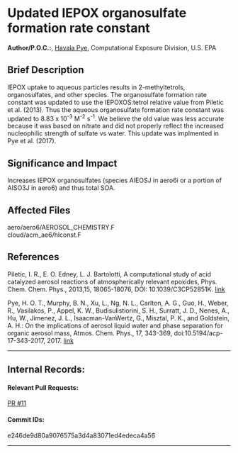 # Updated IEPOX organosulfate formation rate constant

**Author/P.O.C.:**, [Havala Pye](mailto:pye.havala@epa.gov), Computational Exposure Division, U.S. EPA

## Brief Description

IEPOX uptake to aqueous particles results in 2-methyltetrols, organosulfates, and other species. The organosulfate formation rate constant was updated to use the IEPOXOS:tetrol relative value from Piletic et al. (2013). Thus the aqueous organosulfate formation rate constant was updated to 8.83 x 10<sup>-3</sup> M<sup>-2</sup> s<sup>-1</sup>. We believe the old value was less accurate because it was based on nitrate and did not properly reflect the increased nucleophilic strength of sulfate vs water. This update was implmented in Pye et al. (2017).


## Significance and Impact

Increases IEPOX organosulfates (species AIEOSJ in aero6i or a portion of AISO3J in aero6) and thus total SOA.

## Affected Files

aero/aero6/AEROSOL_CHEMISTRY.F  
cloud/acm_ae6/hlconst.F

## References

Piletic, I. R., E. O. Edney, L. J. Bartolotti, A computational study of acid catalyzed aerosol reactions of atmospherically relevant epoxides, Phys. Chem. Chem. Phys., 2013,15, 18065-18076,
DOI: 10.1039/C3CP52851K. [link](http://pubs.rsc.org/en/Content/ArticleLanding/2013/CP/c3cp52851k#!divAbstract)

Pye, H. O. T., Murphy, B. N., Xu, L., Ng, N. L., Carlton, A. G., Guo, H., Weber, R., Vasilakos, P., Appel, K. W., Budisulistiorini, S. H., Surratt, J. D., Nenes, A., Hu, W., Jimenez, J. L., Isaacman-VanWertz, G., Misztal, P. K., and Goldstein, A. H.: On the implications of aerosol liquid water and phase separation for organic aerosol mass, Atmos. Chem. Phys., 17, 343-369, doi:10.5194/acp-17-343-2017, 2017. [link](http://www.atmos-chem-phys.net/17/343/2017/)


-----
## Internal Records:
#### Relevant Pull Requests:
[PR #11](https://github.com/usepa/cmaq_dev/pull/11)


#### Commit IDs:
e246de9d80a9076575a3d4a83071ed4edeca4a56


-----
